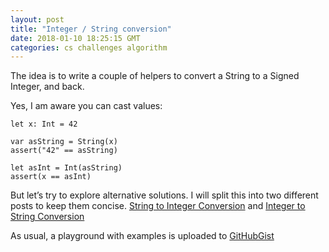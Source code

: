 ```yaml
---
layout: post
title: "Integer / String conversion"
date: 2018-01-10 18:25:15 GMT
categories: cs challenges algorithm
---
```


The idea is to write a couple of helpers to convert a String to a Signed Integer, and back. 

Yes, I am aware you can cast values: 

```
let x: Int = 42

var asString = String(x)
assert("42" == asString)

let asInt = Int(asString)
assert(x == asInt)
```

But let’s try to explore alternative solutions. I will split this into two different posts to keep them concise. [String to Integer Conversion](https://iamvolonbolon.tumblr.com/post/169548302500/string-to-integer-conversion) and [Integer to String Conversion](https://iamvolonbolon.tumblr.com/post/169548389165/integer-to-string-conversion)

As usual, a playground with examples is uploaded to [GitHubGist](https://gist.github.com/volonbolon/bf3dd3cb66dc8fd142c6ebfa273974cd)